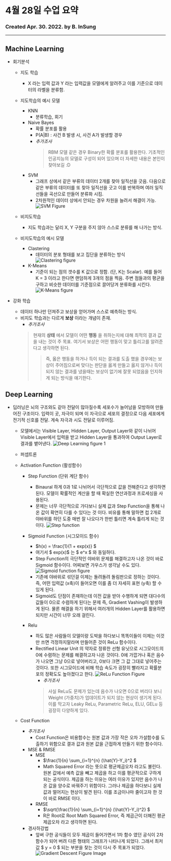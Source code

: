 # 4월 28일 수업 요약
### Created Apr. 30. 2022. by B. InSung
---
## Machine Learning

- 회기분석
    - 지도 학습
        - X 라는 입력 값과 Y 라는 입력값을 모델에게 알려주고 이를 기준으로 데이터의 라벨을 분류함.

    - 지도학습의 예시 모델
        - KNN
            - 분류학습, 회기
        - Naive Bayes
            - 확률 분포를 활용
            - P(A|B) : 사건 B 발생 시, 사건 A가 발생할 경우
            - *추가조사*
                > RBM 모델 같은 경우 Binary한 확률 분포를 활용한다. 기초적인 인공지능의 모델로 구성이 되어 있으며 더 자세한 내용은 본인이 찾아보길 :D
        - SVM
            - 그래프 상에서 같은 부류의 데이터 2개를 찾아 일직선을 긋음. 다음으로 같은 부류의 데이터를 또 찾아 일직선을 긋고 이를 반복하며 여러 일직선들을 곡선으로 만들어 분류화 시킴.
            - 2차원적인 데이터 상에서 안되는 경우 차원을 늘려서 해결이 가능.
            ![SVM Figure](./img/svm_fig.png)

    - 비지도학습
        - 지도 학습과는 달리 X, Y 구분을 주지 않아 스스로 분류를 해 나가는 방식.
    
    - 비지도학습의 예시 모델
        - Clastering
            - 데이터의 분포 형태를 보고 집단을 분류하는 방식
            ![Clastering figure](./img/clastering_fig.jpg)
        - K-Means
            - 기준이 되는 점의 갯수를 K 값으로 정함. (단, K는 Scalar). 예를 들어 K = 3 이라고 한다면 랜덤하게 3개의 점을 찍음. 주변 점들과의 평균을 구하고 비슷한 데이터를 기준점으로 끌어당겨 분류화를 시킨다.
            ![K-Means figure](./img/k_means.png)

- 강화 학습
    - 데이터 하나만 던져주고 보상을 얻어가며 스스로 예측하는 방식.
    - 비지도 학습과는 다르게 __보상__ 이라는 개념이 존재.
        - *추가조사*
        > 현재의 __상태__ 에서 모델이 어떤 __행동__ 을 취하는지에 대해 최적의 결과 값을 내는 것이 주 목표. 여기서 보상은 어떤 행동이 맞고 틀리고를 알려준다고 생각하면 된다. 
        >> 즉, 옳은 행동을 하거나 득이 되는 결과를 도출 했을 경우에는 보상이 주어짐으로써 맞다는 판단을 옳게 만들고 옳지 않거나 득이 되지 않는 결과를 냈을때는 보상이 없기에 잘못 되었음을 인지하게 되는 방식을 얘기한다.

## Deep Learning
- 딥러닝은 뇌의 구조와도 같아 전달이 많아질수록 세포수가 늘어남을 모방하여 만들어진 구조이다. 입력이 곳, 자극이 되며 이 자극으로 세포의 결정으로 다음 세포에게 전기적 신호를 전달. 게속 자극과 시도 전달로 이루어짐. 
    - 모델에서는 Visible Layer, Hidden Layer, Output Layer와 같이 나뉘어 Visible Layer에서 입력을 받고 Hidden Layer을 통과하여 Output Layer로 결과를 뱉어낸다. 
    ![Deep Learning figure 1](./img/deep_learning_fig1.png)

    - 퍼셉트론 
    - Activation Function (활성함수)
        - Step Function (단위 계단 함수)
            - Binaural 하게 0과 1로 나뉘어서 극단적으로 값을 전해준다고 생각하면 된다. 모델이 확률적인 계산을 할 때 확실한 연산과정과 프로세싱을 사용된다. 
            - 문제는 너무 극단적으로 가다보니 실제 값과 Step Function을 통해 나온 값이 확연히 다를 수 있다는 것 이다. 비유를 통해 말하면 컵 2개로 야바위를 하던 도중 매번 잘 나오다가 한번 틀리면 계속 틀리게 되는 것 이다.
            ![Step function](./img/step_f_fig.jpg)

        - Sigmoid Function (시그모이드 함수)
            - $h(x) = \frac{1}{1 + exp(x)} $
            - 여기서 $ exp(x)$ 는 $ e^x $ 와 동일하다.
            - Step Function의 극단적인 야바위 문제를 해결하고자 나온 것이 바로 Sigmoid 함수이다. 어찌보면 가우스가 생각날 수도 있다. 
            ![Sigmoid function figure](./img/sigmoid_f_fig.png)
            - 기존에 야바위로 섞던걸 이제는 돌려돌려 돌림판으로 정하는 것이다. 즉, 어떤 입력값 (x축)이 들어오면 이를 좀 더 자세히 표현 (y축) 할 수 있게 된다.
            - Sigmoid도 단점이 존재하는데 이전 값을 받아 수행하게 되면 대다수의 값들이 0으로 수렴하게 된다는 문제 즉, Gradient Vashing이 발생하게 된다. 물론 해결을 하기 위해서 여러개의 Hidden Layer를 활용하면 되지만 시간이 너무 오래 걸린다.
        - Relu
            - 하도 많은 사람들이 모델이랑 도박을 하다보니 똑똑이들이 이제는 이것만 쓰면 걱정하지말라며 만들어준 것이 ReLu 함수이다.
            - Rectified Linear Unit 의 약자로 정류한 선형 유닛으로 시그모이드의 0에 수렴하는 문제를 해결하고자 나온 것이다. 0에 가깝거나 혹은 음수가 나오면 그냥 0으로 넣어버리고, 0보다 크면 그 값 그대로 넣어주는 것이다. 또한 시그모이드에 비해 학습 속도가 굉장히 빨라지고 확률분포의 정확도도 높아졌다고 한다.
            ![ReLu Function Figure](./img/relu_f_fig.png)
                - *추가조사*
                > 사실 ReLu도 문제가 있는데 음수가 나오면 0으로 버리다 보니 Weight (가중치)가 업데이트가 되지 않는 현상이 생기게 된다. 이를 막고자 Leaky ReLu, Parametric ReLu, ELU, GELu 등 굉장히 다양하게 있다.
            
    - Cost Function
        - *추가조사*
            - Cost Function은 비용함수는 원본 값과 가장 작은 오차 가설함수를 도출하기 위함으로 결과 값과 원본 값을 근접하게 만들기 위한 함수이다.
        - MSE & RMSE
            - MSE
                - $\frac{1}{n} \sum_{i=1}^{n} (\hat{Y}-Y_i)^2 $
                - Math Squared Error 라는 뜻으로 평균제곱오차 라고도 불린다. 원본 값에서 예측 값을 빼고 제곱을 하고 이를 평균적으로 구하게 되는 공식이다. 제곱을 하는 이유는 여러 이유가 있지만 음수가 나온 값을 양수로 바꿔주기 위함이다. 그러나 제곱을 하다보니 실제 값과 멀어지는 현상이 발견 된다. 이를 조금이나마 줄이고자 한 것이 바로 RMSE 이다.
            - RMSE
                - $\sqrt{\frac{1}{n} \sum_{i=1}^{n} (\hat{Y}-Y_i)^2} $
                - R은 Root로 Root Math Squared Error, 즉 제곱근이 더해진 평균제곱오차 라고 생각하면 된다.
        - 경사하강법
            - 앞써 구한 공식들이 모두 제곱이 들어가면서 1차 함수 였던 공식이 2차 함수가 되어 버려 다른 형태의 그래프가 나타나게 되었다. 그래서 최저값 $ y = 0 $ 되는 부분을 찾는 것이 다시 주 목표가 되었다.
            ![Gradient Descent Figure Image](./img/gradient_descent_f_fig.png)